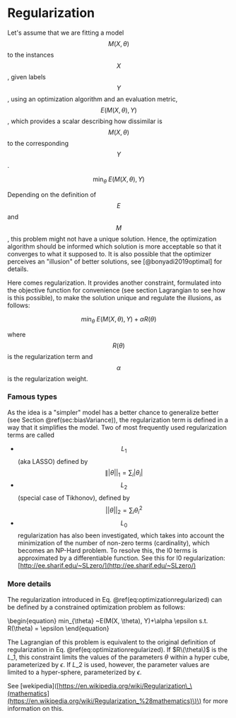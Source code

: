 # Regularization

Let's assume that we are fitting a model $$M(X, \theta)$$ to the instances $$X$$, given labels $$Y$$, using an optimization algorithm and an evaluation metric, $$E(M(X, \theta), Y)$$, which provides a scalar describing how dissimilar is $$M(X, \theta)$$ to the corresponding $$Y$$.

$$
\min_{\theta} ~E(M(X, \theta), Y)
$$

Depending on the definition of $$E$$ and $$M$$, this problem might not have a unique solution. Hence, the optimization algorithm should be informed which solution is more acceptable so that it converges to what it supposed to. It is also possible that the optimizer perceives an "illusion" of better solutions, see \[@bonyadi2019optimal\] for details.

Here comes regularization. It provides another constraint, formulated into the objective function for convenience \(see section Lagrangian to see how is this possible\), to make the solution unique and regulate the illusions, as follows:

$$
min_{\theta} ~E(M(X, \theta), Y) + \alpha R(\theta)
$$

where $$R(\theta)$$is the regularization term and $$\alpha$$ is the regularization weight.

### Famous types

As the idea is a "simpler" model has a better chance to generalize better \(see Section \@ref\(sec:biasVariance\)\), the regularization term is defined in a way that it simplifies the model. Two of most frequently used regularization terms are called 

* $$L_1$$ \(aka LASSO\) defined by $$\||\theta||_1=\sum_i |\theta_i|$$
* $$L_2$$ \(special case of Tikhonov\), defined by $$||\theta||_2=\sum_i \theta_i^2$$
* $$L_0$$ regularization has also been investigated, which takes into account the minimization of the number of non-zero terms \(cardinality\), which becomes an NP-Hard problem. To resolve this, the l0 terms is approximated by a differentiable function. See this for l0 regularization: [http://ee.sharif.edu/~SLzero/](http://ee.sharif.edu/~SLzero/)



### More details

The regularization introduced in Eq. \@ref\(eq:optimizationregularized\) can be defined by a constrained optimization problem as follows:

\begin{equation} min\_{\theta} ~E\(M\(X, \theta\), Y\)+\alpha \epsilon s.t. R\(\theta\) = \epsilon \end{equation}

The Lagrangian of this problem is equivalent to the original definition of regularization in Eq. \@ref\(eq:optimizationregularized\). If $R\(\theta\)$ is the $L\_1$, this constraint limits the values of the parameters $\theta$ within a hyper cube, parameterized by $\epsilon$. If $L\_2$ is used, however, the parameter values are limited to a hyper-sphere, parameterized by $\epsilon$.

See \[wekipedia\]\([https://en.wikipedia.org/wiki/Regularization\_\(mathematics](https://en.wikipedia.org/wiki/Regularization_%28mathematics)\)\) for more information on this.

